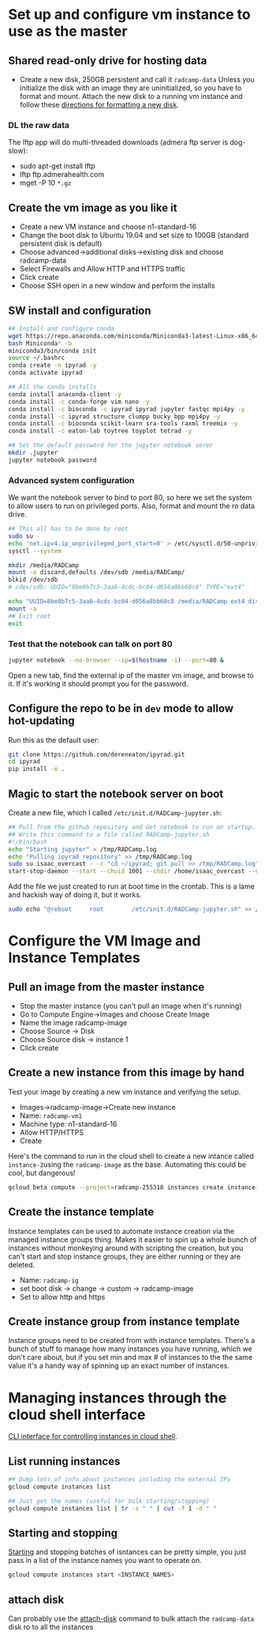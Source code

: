 # Set up and configure vm instance to use as the master

## Shared read-only drive for hosting data
* Create a new disk, 250GB persistent and call it `radcamp-data`
Unless you initialize the disk with an image they are uninitialized, so you
have to format and mount. Attach the new disk to a running vm instance
and follow these [directions for formatting a new disk](https://cloud.google.com/compute/docs/disks/add-persistent-disk?hl=en_US#formatting).

### DL the raw data

The lftp app will do multi-threaded downloads (admera ftp server is dog-slow):
* sudo apt-get install lftp
* lftp ftp.admerahealth.com
* mget -P 10 `*.gz`

## Create the vm image as you like it
* Create a new VM instance and choose n1-standard-16
* Change the boot disk to Ubuntu 19.04 and set size to 100GB (standard persistent disk is default)
* Choose advanced->additional disks->existing disk and choose radcamp-data
* Select Firewalls and Allow HTTP and HTTPS traffic
* Click create
* Choose SSH open in a new window and perform the installs

## SW install and configuration

```bash
## Install and configure conda
wget https://repo.anaconda.com/miniconda/Miniconda3-latest-Linux-x86_64.sh
bash Miniconda* -b
miniconda3/bin/conda init
source ~/.bashrc
conda create -n ipyrad -y
conda activate ipyrad

## All the conda installs
conda install anaconda-client -y
conda install -c conda-forge vim nano -y
conda install -c bioconda -c ipyrad ipyrad jupyter fastqc mpi4py -y
conda install -c ipyrad structure clumpp bucky bpp mpi4py -y
conda install -c bioconda scikit-learn sra-tools raxml treemix -y
conda install -c eaton-lab toytree toyplot tetrad -y

## Set the default password for the jupyter notebook serer
mkdir .jupyter
jupyter notebook password
```

### Advanced system configuration
We want the notebook server to bind to port 80, so here we set the system to
allow users to run on privileged ports. Also, format and mount the ro data
drive.

```bash
## This all has to be done by root
sudo su -
echo 'net.ipv4.ip_unprivileged_port_start=0' > /etc/sysctl.d/50-unprivileged-ports.conf
sysctl --system

mkdir /media/RADCamp
mount -o discard,defaults /dev/sdb /media/RADCamp/
blkid /dev/sdb
# /dev/sdb: UUID="8be0b7c5-3aa6-4cdc-bc04-d056a8bb60c8" TYPE="ext4"

echo "UUID=8be0b7c5-3aa6-4cdc-bc04-d056a8bb60c8 /media/RADCamp ext4 discard,defaults,nofail 0 2" >> /etc/fstab
mount -a
## Exit root
exit
```

### Test that the notebook can talk on port 80

```bash
jupyter notebook --no-browser --ip=$(hostname -i) --port=80 &
```

Open a new tab, find the external ip of the master vm image, and browse to it.
If it's working it should prompt you for the password.

## Configure the repo to be in `dev` mode to allow hot-updating
Run this as the default user:
```bash
git clone https://github.com/dereneaton/ipyrad.git
cd ipyrad
pip install -e .
```

## Magic to start the notebook server on boot

Create a new file, which I called `/etc/init.d/RADCamp-jupyter.sh`:

```bash
## Pull from the github repository and Get notebook to run on startup.
## Write this command to a file called RADCamp-jupyter.sh
#!/bin/bash
echo "Starting jupyter" > /tmp/RADCamp.log
echo "Pulling ipyrad repository" >> /tmp/RADCamp.log
sudo su isaac_overcast - -c "cd ~/ipyrad; git pull >> /tmp/RADCamp.log"
start-stop-daemon --start --chuid 1001 --chdir /home/isaac_overcast --exec /home/isaac_overcast/miniconda3/envs/ipyrad/bin/jupyter -- notebook --no-browser --port=80 --ip=$(hostname -i) &
```

Add the file we just created to run at boot time in the crontab. This is a lame
and hackish way of doing it, but it works.

```bash
sudo echo "@reboot     root        /etc/init.d/RADCamp-jupyter.sh" >> /etc/crontab
```

# Configure the VM Image and Instance Templates

## Pull an image from the master instance
* Stop the master instance (you can't pull an image when it's running)
* Go to Compute Engine->Images and choose Create Image
* Name the image radcamp-image
* Choose Source -> Disk
* Choose Source disk -> instance 1
* Click create

## Create a new instance from this image by hand
Test your image by creating a new vm instance and verifying the setup.

* Images->radcamp-image->Create new instance
* Name: `radcamp-vm1`
* Machine type: n1-standard-16
* Allow HTTP/HTTPS
* Create

Here's the command to run in the cloud shell to create a new intance called
`instance-2`using the `radcamp-image` as the base. Automating this could be
cool, but dangerous!

```bash
gcloud beta compute --project=radcamp-255318 instances create instance-2 --zone=us-central1-a --machine-type=n1-standard-1 --subnet=default --network-tier=PREMIUM --maintenance-policy=MIGRATE --service-account=446371761382-compute@developer.gserviceaccount.com --scopes=https://www.googleapis.com/auth/devstorage.read_only,https://www.googleapis.com/auth/logging.write,https://www.googleapis.com/auth/monitoring.write,https://www.googleapis.com/auth/servicecontrol,https://www.googleapis.com/auth/service.management.readonly,https://www.googleapis.com/auth/trace.append --tags=http-server,https-server --image=radcamp-template --image-project=radcamp-255318 --boot-disk-size=100GB --boot-disk-type=pd-standard --boot-disk-device-name=instance-2 --reservation-affinity=any
```

## Create the instance template
Instance templates can be used to automate instance creation via the managed
instance groups thing. Makes it easier to spin up a whole bunch of instances
without monkeying around with scripting the creation, but you can't start and
stop instance groups, they are either running or they are deleted.
* Name: `radcamp-ig`
* set boot disk -> change -> custom -> radcamp-image
* Set to allow http and https

## Create instance group from instance template
Instance groups need to be created from with instance templates. There's a bunch
of stuff to manage how many instances you have running, which we don't care
about, but if you set min and max # of instances to the the same value it's a
handy way of spinning up an exact number of instances.

# Managing instances through the cloud shell interface
[CLI interface for controlling instances in cloud shell](https://cloud.google.com/sdk/gcloud/reference/compute/instances/).

## List running instances
```bash
## Dump lots of info about instances including the external IPs
gcloud compute instances list

## Just get the names (useful for bulk starting/stopping)
gcloud compute instances list | tr -s " " | cut -f 1 -d " "
```
## Starting and stopping

[Starting](https://cloud.google.com/sdk/gcloud/reference/compute/instances/start)
and stopping batches of isntances can be pretty simple, you just pass
in a list of the instance names you want to operate on.

```bash
gcloud compute instances start <INSTANCE_NAMES>
```

## attach disk
Can probably use the [attach-disk](https://cloud.google.com/sdk/gcloud/reference/compute/instances/attach-disk)
command to bulk attach the `radcamp-data` disk ro to all the instances
